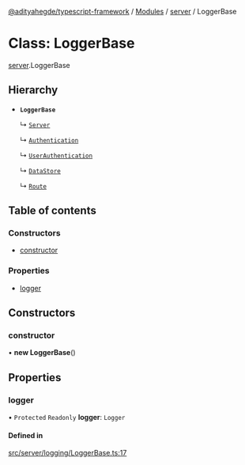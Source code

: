 [@adityahegde/typescript-framework](../README.md) / [Modules](../modules.md) / [server](../modules/server.md) / LoggerBase

# Class: LoggerBase

[server](../modules/server.md).LoggerBase

## Hierarchy

- **`LoggerBase`**

  ↳ [`Server`](server.Server.md)

  ↳ [`Authentication`](server.Authentication.md)

  ↳ [`UserAuthentication`](server.UserAuthentication.md)

  ↳ [`DataStore`](server.DataStore.md)

  ↳ [`Route`](server.Route.md)

## Table of contents

### Constructors

- [constructor](server.LoggerBase.md#constructor)

### Properties

- [logger](server.LoggerBase.md#logger)

## Constructors

### constructor

• **new LoggerBase**()

## Properties

### logger

• `Protected` `Readonly` **logger**: `Logger`

#### Defined in

[src/server/logging/LoggerBase.ts:17](https://github.com/AdityaHegde/typescript-framework/blob/8035b74/src/server/logging/LoggerBase.ts#L17)
